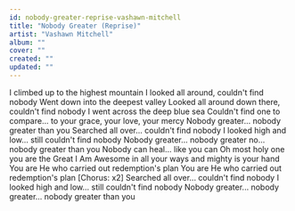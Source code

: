 ```yaml
---
id: nobody-greater-reprise-vashawn-mitchell
title: "Nobody Greater (Reprise)"
artist: "Vashawn Mitchell"
album: ""
cover: ""
created: ""
updated: ""
---
```


I climbed up to the highest mountain
I looked all around, couldn't find nobody
Went down into the deepest valley
Looked all around down there, couldn't find nobody
I went across the deep blue sea
Couldn't find one to compare... to your grace, your love, your mercy
Nobody greater... nobody greater than you
Searched all over... couldn't find nobody
I looked high and low... still couldn't find nobody
Nobody greater... nobody greater no... nobody greater than you
Nobody can heal... like you can
Oh most holy one you are the Great I Am
Awesome in all your ways and mighty is your hand
You are He who carried out redemption's plan
You are He who carried out redemption's plan
[Chorus: x2]
Searched all over... couldn't find nobody
I looked high and low... still couldn't find nobody
Nobody greater... nobody greater... nobody greater than you